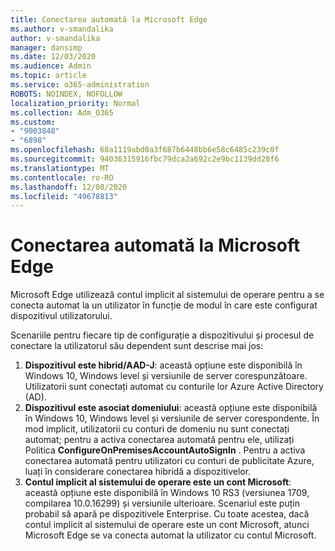 ```yaml
---
title: Conectarea automată la Microsoft Edge
ms.author: v-smandalika
author: v-smandalika
manager: dansimp
ms.date: 12/03/2020
ms.audience: Admin
ms.topic: article
ms.service: o365-administration
ROBOTS: NOINDEX, NOFOLLOW
localization_priority: Normal
ms.collection: Adm_O365
ms.custom:
- "9003848"
- "6898"
ms.openlocfilehash: 68a1119abd0a3f687b6448bb6e58c6485c239c0f
ms.sourcegitcommit: 94036315916fbc79dca2a692c2e9bc1139dd28f6
ms.translationtype: MT
ms.contentlocale: ro-RO
ms.lasthandoff: 12/08/2020
ms.locfileid: "49678813"
---
```

# <a name="sign-in-to-microsoft-edge-automatically"></a>Conectarea automată la Microsoft Edge

Microsoft Edge utilizează contul implicit al sistemului de operare pentru a se conecta automat la un utilizator în funcție de modul în care este configurat dispozitivul utilizatorului. 

Scenariile pentru fiecare tip de configurație a dispozitivului și procesul de conectare la utilizatorul său dependent sunt descrise mai jos:

1. **Dispozitivul este hibrid/AAD-J**: această opțiune este disponibilă în Windows 10, Windows level și versiunile de server corespunzătoare. Utilizatorii sunt conectați automat cu conturile lor Azure Active Directory (AD).
2. **Dispozitivul este asociat domeniului**: această opțiune este disponibilă în Windows 10, Windows level și versiunile de server corespondente. În mod implicit, utilizatorii cu conturi de domeniu nu sunt conectați automat; pentru a activa conectarea automată pentru ele, utilizați Politica **ConfigureOnPremisesAccountAutoSignIn** . Pentru a activa conectarea automată pentru utilizatori cu conturi de publicitate Azure, luați în considerare conectarea hibridă a dispozitivelor.
3. **Contul implicit al sistemului de operare este un cont Microsoft**: această opțiune este disponibilă în Windows 10 RS3 (versiunea 1709, compilarea 10.0.16299) și versiunile ulterioare. Scenariul este puțin probabil să apară pe dispozitivele Enterprise. Cu toate acestea, dacă contul implicit al sistemului de operare este un cont Microsoft, atunci Microsoft Edge se va conecta automat la utilizator cu contul Microsoft.
 
 
